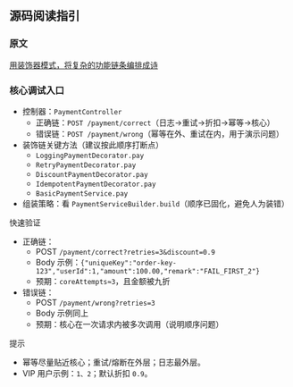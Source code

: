 
## 源码阅读指引

### 原文

[用装饰器模式，将复杂的功能链条编排成诗](https://blog.csdn.net/qq_45740561/article/details/118699641?sharetype=blogdetail&sharerId=118699641&sharerefer=PC&sharesource=qq_45740561)

### 核心调试入口

- 控制器：`PaymentController`
  - 正确链：`POST /payment/correct`（日志→重试→折扣→幂等→核心）
  - 错误链：`POST /payment/wrong`（幂等在外、重试在内，用于演示问题）
- 装饰链关键方法（建议按此顺序打断点）
  - `LoggingPaymentDecorator.pay`
  - `RetryPaymentDecorator.pay`
  - `DiscountPaymentDecorator.pay`
  - `IdempotentPaymentDecorator.pay`
  - `BasicPaymentService.pay`
- 组装策略：看 `PaymentServiceBuilder.build`（顺序已固化，避免人为装错）

快速验证
- 正确链：
  - POST `/payment/correct?retries=3&discount=0.9`
  - Body 示例：`{"uniqueKey":"order-key-123","userId":1,"amount":100.00,"remark":"FAIL_FIRST_2"}`
  - 预期：`coreAttempts≈3`，且金额被九折
- 错误链：
  - POST `/payment/wrong?retries=3`
  - Body 示例同上
  - 预期：核心在一次请求内被多次调用（说明顺序问题）

提示
- 幂等尽量贴近核心；重试/熔断在外层；日志最外层。
- VIP 用户示例：`1、2`；默认折扣 `0.9`。
